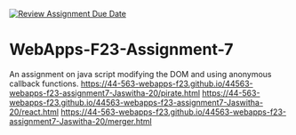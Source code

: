 [![Review Assignment Due Date](https://classroom.github.com/assets/deadline-readme-button-24ddc0f5d75046c5622901739e7c5dd533143b0c8e959d652212380cedb1ea36.svg)](https://classroom.github.com/a/Kv-XePEp)
# WebApps-F23-Assignment-7
An assignment on java script modifying the DOM and using anonymous callback functions.
https://44-563-webapps-f23.github.io/44563-webapps-f23-assignment7-Jaswitha-20/pirate.html
https://44-563-webapps-f23.github.io/44563-webapps-f23-assignment7-Jaswitha-20/react.html
https://44-563-webapps-f23.github.io/44563-webapps-f23-assignment7-Jaswitha-20/merger.html
